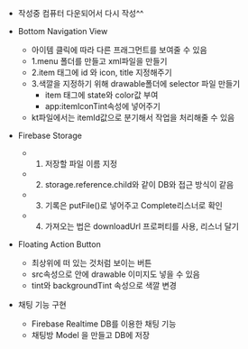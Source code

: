 - 작성중 컴퓨터 다운되어서 다시 작성^^

- Bottom Navigation View
  - 아이템 클릭에 따라 다른 프래그먼트를 보여줄 수 있음
  - 1.menu 폴더를 만들고 xml파일을 만들기
  - 2.item 태그에 id 와 icon, title 지정해주기
  - 3.색깔을 지정하기 위해 drawable폴더에 selector 파일 만들기
    - item 태그에 state와 color값 부여 
    - app:itemIconTint속성에 넣어주기
  - kt파일에서는 itemId값으로 분기해서 작업을 처리해줄 수 있음

- Firebase Storage
  - 1. 저장할 파일 이름 지정
  - 2. storage.reference.child와 같이 DB와 접근 방식이 같음
  - 3. 기록은 putFile()로 넣어주고 Complete리스너로 확인
  - 4. 가져오는 법은 downloadUrl 프로퍼티를 사용, 리스너 달기

- Floating Action Button
  - 최상위에 떠 있는 것처럼 보이는 버튼 
  - src속성으로 안에 drawable 이미지도 넣을 수 있음
  - tint와 backgroundTint 속성으로 색깔 변경

- 채팅 기능 구현
  - Firebase Realtime DB를 이용한 채팅 기능 
  - 채팅방 Model 을 만들고 DB에 저장
